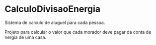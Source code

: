 # CalculoDivisaoEnergia
Sistema de calculo de aluguel para cada pessoa.

Projeto para calcular o valor que cada morador deve pagar da conta de nergia de uma casa.
